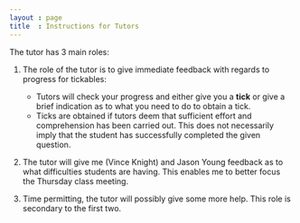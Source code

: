 ```yaml
---
layout : page
title  : Instructions for Tutors
---
```


The tutor has 3 main roles:

01. The role of the tutor is to give immediate feedback with regards to progress for tickables:

    - Tutors will check your progress and either give you a __tick__ or give a brief indication as to what you need to do to obtain a tick.
    - Ticks are obtained if tutors deem that sufficient effort and comprehension has been carried out. This does not necessarily imply that the student has successfully completed the given question.

02. The tutor will give me (Vince Knight) and Jason Young feedback as to what difficulties students are having. This enables me to better focus the Thursday class meeting.

03. Time permitting, the tutor will possibly give some more help. This role is secondary to the first two.
